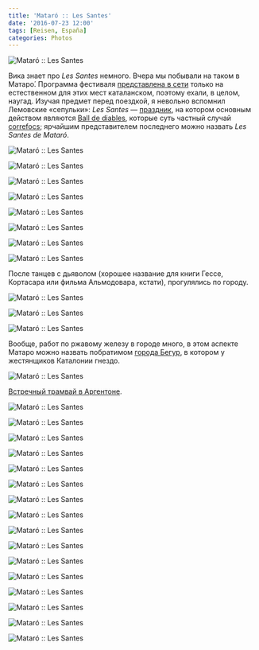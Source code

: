 ```yaml
---
title: 'Mataró :: Les Santes'
date: '2016-07-23 12:00'
tags: [Reisen, España]
categories: Photos
---
```


<div class='preview'><img src='{{urls.media}}/LesSantesDeMataro-OK.jpg' alt='Mataró :: Les Santes'></div>

Вика знает про _Les Santes_ немного. Вчера мы побывали на таком в Матаро́.
Программа фестиваля [представлена в сети](http://lessantes.cat/ca/programa/detall/l-encesa-5883)
только на естественном для этих мест каталанском, поэтому ехали, в целом, наугад.
Изучая предмет перед поездкой, я невольно вспомнил Лемовские «сепульки»:
_Les Santes_ — [праздник](https://en.wikipedia.org/wiki/Les_Santes),
на котором основным действом являются [Ball de diables](https://en.wikipedia.org/wiki/Ball_de_diables),
которые суть частный случай [correfocs](https://en.wikipedia.org/wiki/Correfoc);
ярчайшим представителем последнего можно назвать _Les Santes de Mataró_.

<a id='411cea2ce4cfd5ef212232a2d5fcdd19-800'></a>![Mataró :: Les Santes]({{urls.media}}/411cea2ce4cfd5ef212232a2d5fcdd19-800.jpg 'Перед началом основного торжества — шествие гигантов, которые на каталанском внезапно величаются «gegants».')

<a id='0b27249828802927960137e48bb39538-800'></a>![Mataró :: Les Santes]({{urls.media}}/0b27249828802927960137e48bb39538-800.jpg 'Пол гигантов легко различим.')

<a id='4f9c570cb45131023361f4d703e5de04-800'></a>![Mataró :: Les Santes]({{urls.media}}/4f9c570cb45131023361f4d703e5de04-800.jpg 'Дети с удовольствием косят под дьяволят, хотя на улице под 30°C и в таком плаще — мягко говоря — жарковато.')

<a id='4828eeefb4234420c516b156f89e165c-800'></a>![Mataró :: Les Santes]({{urls.media}}/4828eeefb4234420c516b156f89e165c-800.jpg 'Черти собираются в группы перед началом. Обратите внимание на селфи-палку, торчащую из-за фонаря.')

<a id='ea7152f6dea81558d638ec2809d6907e-800'></a>![Mataró :: Les Santes]({{urls.media}}/ea7152f6dea81558d638ec2809d6907e-800.jpg 'Начинается все шумно и искристо.')

<a id='b51698b73c633b637a29cf7d67eed220-800'></a>![Mataró :: Les Santes]({{urls.media}}/b51698b73c633b637a29cf7d67eed220-800.jpg 'Фейерверк!')

<a id='6a24bec5ea00ec97f0e37e1330b4ca59-800'></a>![Mataró :: Les Santes]({{urls.media}}/6a24bec5ea00ec97f0e37e1330b4ca59-800.jpg 'Потом слово берут дьявольские отродья, выступая по одному и зажигая свои приватные фейерверки.')

<a id='476f65d46d0d34ff79f2113933f229a0-800'></a>![Mataró :: Les Santes]({{urls.media}}/476f65d46d0d34ff79f2113933f229a0-800.jpg 'Скорая ожоговая бригада не потребовалась.')

После танцев с дьяволом (хорошее название для книги Гессе, Кортасара или фильма Альмодовара, кстати),
прогулялись по городу.

<a id='72d3951292036becf8a31adcebcfa753-800'></a>![Mataró :: Les Santes]({{urls.media}}/72d3951292036becf8a31adcebcfa753-800.jpg 'Собор на центральной площади.')

<a id='5e2743dbba4dae63a8ac99101136778b-800'></a>![Mataró :: Les Santes]({{urls.media}}/5e2743dbba4dae63a8ac99101136778b-800.jpg 'Инсталляция в духе «Постмодернизм восьмидесятых в пансионате „Восток–6”».')

<a id='8ab5d50c941cfd88e6dd3414afdbfe26-800'></a>![Mataró :: Les Santes]({{urls.media}}/8ab5d50c941cfd88e6dd3414afdbfe26-800.jpg 'То ли голова профессора Доуэля, то ли дизайн-макет полураздетого протагониста фильма „Человек-невидимка”».')

Вообще, работ по ржавому железу в городе много, в этом аспекте Матаро можно назвать побратимом
[города Бегур](http://meme-me.ru/photos/begur/), в котором у жестянщиков Каталонии гнездо.

<a id='6fea6104d39fc6b13d900dca1b1f78ec-800'></a>![Mataró :: Les Santes]({{urls.media}}/6fea6104d39fc6b13d900dca1b1f78ec-800.jpg 'Памятник трамваю. Нынче такого общественного транспорта в Матаро нет, но полтора века назад действовало трамвайное сообщение с одним из городов неподалеку — Аргентоной.')

[Встречный трамвай в Аргентоне](http://meme-me.ru/photos/argentona/#bddd4ffab1dc86f870095d7d425f1bae-800).

<a id='c086213394ab5b3ee246eb935b6faf52-800'></a>![Mataró :: Les Santes]({{urls.media}}/c086213394ab5b3ee246eb935b6faf52-800.jpg 'Нет мест, неподвластных граффити.')

<a id='7a56a2c3d97c3e5599e518c187d6818f-800'></a>![Mataró :: Les Santes]({{urls.media}}/7a56a2c3d97c3e5599e518c187d6818f-800.jpg 'Удивительная улочка, напомнившая мне улицу Росси. Все дома украшены резьбой по штукатурке.')

<a id='23de416c2981507693c1be414794c9ea-800'></a>![Mataró :: Les Santes]({{urls.media}}/23de416c2981507693c1be414794c9ea-800.jpg 'Все, буквально.')

<a id='13bdedc495f565de50718f13584cbe3c-800'></a>![Mataró :: Les Santes]({{urls.media}}/13bdedc495f565de50718f13584cbe3c-800.jpg 'Буквально, все.')

<a id='9340100ca6a9782e296b92b15d7c3f52-800'></a>![Mataró :: Les Santes]({{urls.media}}/9340100ca6a9782e296b92b15d7c3f52-800.jpg 'Молодежь Матаро нонкорфомистна, как и везде.')

<a id='e78de9a4f186cbb00131f448059d9712-800'></a>![Mataró :: Les Santes]({{urls.media}}/e78de9a4f186cbb00131f448059d9712-800.jpg 'Качельки со святым Джоном на фасаде современного дома.')

<a id='c0d8323868ac0871da4953bce9fa880d-800'></a>![Mataró :: Les Santes]({{urls.media}}/c0d8323868ac0871da4953bce9fa880d-800.jpg 'Балкончик.')

<a id='5b37c6c49b151d24418826b8124e95f5-800'></a>![Mataró :: Les Santes]({{urls.media}}/5b37c6c49b151d24418826b8124e95f5-800.jpg 'Музей-архив Святой Марии.')

<a id='164cf60b27d1819dc8ffe8f38cc9747d-800'></a>![Mataró :: Les Santes]({{urls.media}}/164cf60b27d1819dc8ffe8f38cc9747d-800.jpg 'Сохранившаяся часть городской стены.')

<a id='f7dc92a6b846a95961ce5cb783ff56f5-800'></a>![Mataró :: Les Santes]({{urls.media}}/f7dc92a6b846a95961ce5cb783ff56f5-800.jpg '«Никто не говорил, что будет легко ❤»')

<a id='ce6403e74646a5eb0dc986319b6d19e0-800'></a>![Mataró :: Les Santes]({{urls.media}}/ce6403e74646a5eb0dc986319b6d19e0-800.jpg 'Кто-то на частном балконе забубенил себе скульптурку какого-то святого.')

<a id='a69636b8f86a2b4c77f47bfbb3bed3bd-800'></a>![Mataró :: Les Santes]({{urls.media}}/a69636b8f86a2b4c77f47bfbb3bed3bd-800.jpg '«С Евросоюзом нет будущего» (кат.)')

<a id='41063fa12d4555d8b6e077c4a5f0cddd-800'></a>![Mataró :: Les Santes]({{urls.media}}/41063fa12d4555d8b6e077c4a5f0cddd-800.jpg '«Зажатый в хрущобах»')

<a id='e8202a9b725c078f1009fb09f949a347-800'></a>![Mataró :: Les Santes]({{urls.media}}/e8202a9b725c078f1009fb09f949a347-800.jpg 'У всякого уважающего себя фотографа должен быть герб.')

<a id='32e9b3a54b905c849e8bba77779ee4fe-800'></a>![Mataró :: Les Santes]({{urls.media}}/32e9b3a54b905c849e8bba77779ee4fe-800.jpg 'Как и у мясной лавки.')

<a id='9ed18bbee612c16664fbbdddc84ea091-800'></a>![Mataró :: Les Santes]({{urls.media}}/9ed18bbee612c16664fbbdddc84ea091-800.jpg 'Инсталляция.')
